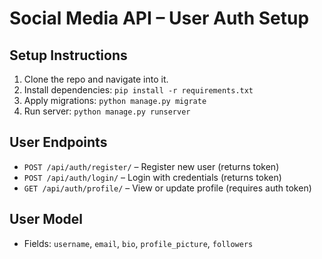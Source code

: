 # Social Media API – User Auth Setup

## Setup Instructions

1. Clone the repo and navigate into it.
2. Install dependencies: `pip install -r requirements.txt`
3. Apply migrations: `python manage.py migrate`
4. Run server: `python manage.py runserver`

## User Endpoints

- `POST /api/auth/register/` – Register new user (returns token)
- `POST /api/auth/login/` – Login with credentials (returns token)
- `GET /api/auth/profile/` – View or update profile (requires auth token)

## User Model

- Fields: `username`, `email`, `bio`, `profile_picture`, `followers`
